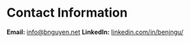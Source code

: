 # Contact Information

**Email:** info@bnguyen.net
**LinkedIn:** [linkedin.com/in/benjngu/](https://www.linkedin.com/in/benjngu/)  

